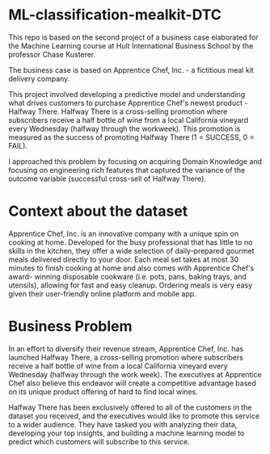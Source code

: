 # ML-classification-mealkit-DTC
This repo is based on the second project of a business case elaborated for the Machine Learning course at Hult International Business School by the professor Chase Kusterer.

The business case is based on Apprentice Chef, Inc. - a fictitious meal kit delivery company.

This project involved developing a predictive model and understanding what drives customers to purchase Apprentice Chef's newest product - Halfway There. Halfway There is a cross-selling promotion where subscribers receive a half bottle of wine from a local California vineyard every Wednesday (halfway through the workweek). This promotion is measured as the success of promoting Halfway There (1 = SUCCESS, 0 = FAIL).

I approached this problem by focusing on acquiring Domain Knowledge and focusing on engineering rich features that captured the variance of the outcome variable (successful cross-sell of Halfway There).

# Context about the dataset
Apprentice Chef, Inc. is an innovative company with a unique spin on cooking at home. Developed for the busy professional that has little to no skills in the kitchen, they offer a wide selection of daily-prepared gourmet meals delivered directly to your door. Each meal set takes at most 30 minutes to finish cooking at home and also comes with Apprentice Chef's award- winning disposable cookware (i.e. pots, pans, baking trays, and utensils), allowing for fast and easy cleanup. Ordering meals is very easy given their user-friendly online platform and mobile app.

# Business Problem
In an effort to diversify their revenue stream, Apprentice Chef, Inc. has launched Halfway There, a cross-selling promotion where subscribers receive a half bottle of wine from a local California vineyard every Wednesday (halfway through the work week). The executives at Apprentice Chef also believe this endeavor will create a competitive advantage based on its unique product offering of hard to find local wines.

Halfway There has been exclusively offered to all of the customers in the dataset you received, and the executives would like to promote this service to a wider audience. They have tasked you with analyzing their data, developing your top insights, and building a machine learning model to predict which customers will subscribe to this service.
